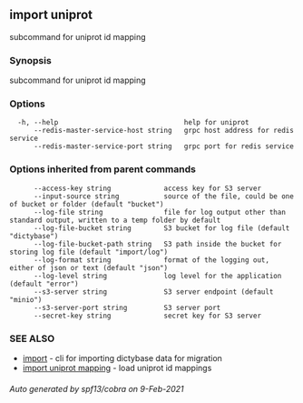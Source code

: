 ## import uniprot

subcommand for uniprot id mapping

### Synopsis

subcommand for uniprot id mapping

### Options

```
  -h, --help                               help for uniprot
      --redis-master-service-host string   grpc host address for redis service
      --redis-master-service-port string   grpc port for redis service
```

### Options inherited from parent commands

```
      --access-key string             access key for S3 server
      --input-source string           source of the file, could be one of bucket or folder (default "bucket")
      --log-file string               file for log output other than standard output, written to a temp folder by default
      --log-file-bucket string        S3 bucket for log file (default "dictybase")
      --log-file-bucket-path string   S3 path inside the bucket for storing log file (default "import/log")
      --log-format string             format of the logging out, either of json or text (default "json")
      --log-level string              log level for the application (default "error")
      --s3-server string              S3 server endpoint (default "minio")
      --s3-server-port string         S3 server port
      --secret-key string             secret key for S3 server
```

### SEE ALSO

* [import](import.md)	 - cli for importing dictybase data for migration
* [import uniprot mapping](import_uniprot_mapping.md)	 - load uniprot id mappings

###### Auto generated by spf13/cobra on 9-Feb-2021
